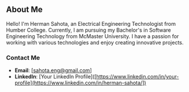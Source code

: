 ## About Me

Hello! I'm Herman Sahota, an Electrical Engineering Technologist from Humber College. Currently, I am pursuing my Bachelor's in Software Engineering Technology from McMaster University. I have a passion for working with various technologies and enjoy creating innovative projects.

### Contact Me

- **Email**: [sahota.eng@gmail.com]
- **LinkedIn**: [Your LinkedIn Profile]([https://www.linkedin.com/in/your-profile](https://www.linkedin.com/in/herman-sahota/])
